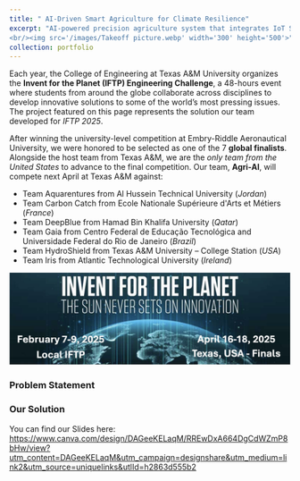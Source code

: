```yaml
---
title: " AI-Driven Smart Agriculture for Climate Resilience"
excerpt: "AI-powered precision agriculture system that integrates IoT Sensors, Satellite Data, and Machine Learning.
<br/><img src='/images/Takeoff picture.webp' width='300' height='500'>"
collection: portfolio
---
```


Each year, the College of Engineering at Texas A&M University organizes the **Invent for the Planet (IFTP) Engineering Challenge**,
a 48-hours event where students from around the globe collaborate across disciplines to develop innovative solutions to some of the
world’s most pressing issues. The project featured on this page represents the solution our team developed for *IFTP 2025*.

After winning the university-level competition at Embry-Riddle Aeronautical University, we were honored to be selected as one of the
7 **global finalists**. Alongside the host team from Texas A&M, we are the *only team from the United States* to advance to the final competition.
Our team, **Agri-AI**, will compete next April at Texas A&M against:

* Team Aquarentures from Al Hussein Technical University (*Jordan*)
* Team Carbon Catch from Ecole Nationale Supérieure d'Arts et Métiers (*France*)
* Team DeepBlue from Hamad Bin Khalifa University (*Qatar*)
* Team Gaia from Centro Federal de Educação Tecnológica and Universidade Federal do Rio de Janeiro (*Brazil*)
* Team HydroShield from Texas A&M University – College Station (*USA*)
* Team Iris from Atlantic Technological University (*Ireland*)

<img src='/images/IFTP2025logo.jpeg'>

### Problem Statement

### Our Solution

You can find our Slides here: https://www.canva.com/design/DAGeeKELaqM/RREwDxA664DgCdWZmP8bHw/view?utm_content=DAGeeKELaqM&utm_campaign=designshare&utm_medium=link2&utm_source=uniquelinks&utlId=h2863d555b2
